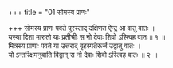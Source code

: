 +++
title = "01 सोमस्य प्राणः"

+++
सोमस्य प्राणः पवते पुरस्ताद् दक्षिणत ऐन्द्र आ वातु वातः ।  
यस्या दिशा मारुतो याः प्रतीचीः स नो देवाः शिवो ऽस्त्विह वातः॥ १ ॥  
मित्रस्य प्राणाः पवते या उत्तराद् बृहस्पतेरूर्ज उद्वातु वातः ।  
यो ऽन्तरिक्षमनुवाति विद्वान् स नो देवाः शिवो ऽस्त्विह वातः ॥ २ ॥